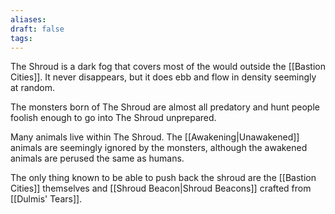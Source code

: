 ```yaml
---
aliases: 
draft: false
tags:
---
```


The Shroud is a dark fog that covers most of the would outside the [[Bastion Cities]]. It never disappears, but it does ebb and flow in density seemingly at random.

The monsters born of The Shroud are almost all predatory and hunt people foolish enough to go into The Shroud unprepared.

Many animals live within The Shroud. The [[Awakening|Unawakened]] animals are seemingly ignored by the monsters, although the awakened animals are perused the same as humans.

The only thing known to be able to push back the shroud are the [[Bastion Cities]] themselves and [[Shroud Beacon|Shroud Beacons]] crafted from [[Dulmis' Tears]].